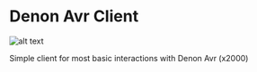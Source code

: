 # Denon Avr Client

![alt text](https://dvox.ddns.net/jenkins/buildStatus/icon?job=denon-client)

Simple client for most basic interactions with Denon Avr (x2000)